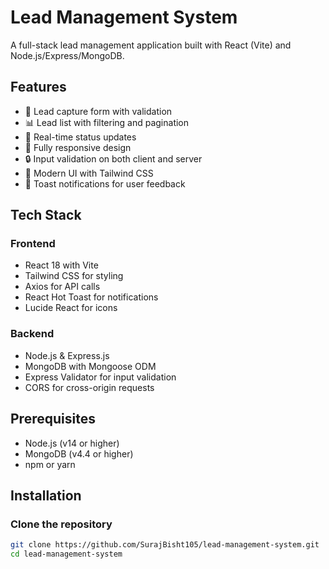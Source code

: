 # Lead Management System

A full-stack lead management application built with React (Vite) and Node.js/Express/MongoDB.

## Features

- 📝 Lead capture form with validation
- 📊 Lead list with filtering and pagination
- 🔄 Real-time status updates
- 📱 Fully responsive design
- 🔒 Input validation on both client and server
- 🎨 Modern UI with Tailwind CSS
- 🔔 Toast notifications for user feedback

## Tech Stack

### Frontend
- React 18 with Vite
- Tailwind CSS for styling
- Axios for API calls
- React Hot Toast for notifications
- Lucide React for icons

### Backend
- Node.js & Express.js
- MongoDB with Mongoose ODM
- Express Validator for input validation
- CORS for cross-origin requests

## Prerequisites

- Node.js (v14 or higher)
- MongoDB (v4.4 or higher)
- npm or yarn

## Installation

### Clone the repository
```bash
git clone https://github.com/SurajBisht105/lead-management-system.git
cd lead-management-system
